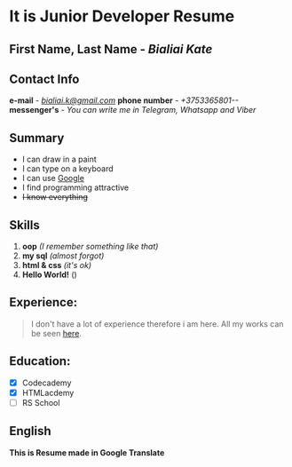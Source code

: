 # It is Junior Developer Resume

## First Name, Last Name - *Bialiai Kate*

## Contact Info 
  **e-mail** - *bialiai.k@gmail.com*
  **phone number** - *+3753365801--*
  **messenger's** - *You can write me in Telegram, Whatsapp and Viber*
          
## Summary 
  * I can draw in a paint
  * I can type on a keyboard
  * I can use [Google](https://www.google.com/)
  * I find programming attractive
  * ~~I know everything~~ 


## Skills 
  1. **oop** *(I remember something like that)*
  2. **my sql** *(almost forgot)*
  3. **html & css** *(it's ok)*
  4. **Hello World!** ()
         

## Experience:
  > I don't have a lot of experience therefore i am here.
  > All my works can be seen [here](https://github.com/BialiaiKatsiaryna).
       

## Education:
  - [x] Codecademy
  - [x] HTMLacdemy
  - [ ] RS School
        
## English 
  **This is Resume made in Google Translate**
           
